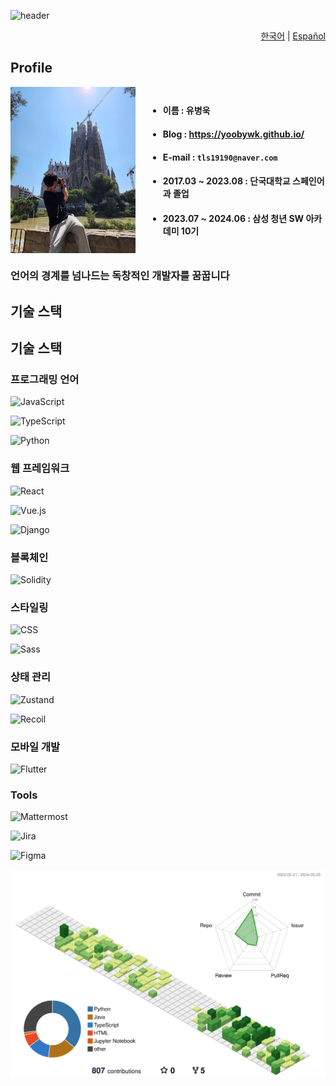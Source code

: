 ![header](https://capsule-render.vercel.app/api?type=waving&color=auto&height=300&section=header&text=YooByWk's%20Github!&fontSize=50)

<div align="right">

[한국어](./README.md) | [Español](./README.es.md)

</div>

## Profile

<div style="display: flex; align-items: center; justify-content: center;">
<img src='./20220806_155118.jpg' width='200'>
<div style="margin-left: 20px;">
  
- #### 이름 : 유병욱
- #### Blog : https://yoobywk.github.io/
- #### E-mail : `tls19190@naver.com`
- #### 2017.03 ~ 2023.08 : 단국대학교 스페인어과 졸업
- #### 2023.07 ~ 2024.06 : 삼성 청년 SW 아카데미 10기 

</div>
</div>

### 언어의 경계를 넘나드는 독창적인 개발자를 꿈꿉니다

## 기술 스택

## 기술 스택

### 프로그래밍 언어

![JavaScript](https://img.shields.io/badge/JavaScript-F7DF1E?style=flat-square&logo=JavaScript&logoColor=black) 


![TypeScript](https://img.shields.io/badge/TypeScript-3178C6?style=flat-square&logo=TypeScript&logoColor=white)

![Python](https://img.shields.io/badge/Python-3776AB?style=flat-square&logo=Python&logoColor=white) 

### 웹 프레임워크

![React](https://img.shields.io/badge/React-61DAFB?style=flat-square&logo=React&logoColor=white)

![Vue.js](https://img.shields.io/badge/Vue.js-4FC08D?style=flat-square&logo=Vue.js&logoColor=white)

![Django](https://img.shields.io/badge/Django-092E20?style=flat-square&logo=Django&logoColor=white) 

### 블록체인

![Solidity](https://img.shields.io/badge/Solidity-363636?style=flat-square&logo=Solidity&logoColor=white) 

### 스타일링

![CSS](https://img.shields.io/badge/CSS-1572B6?style=flat-square&logo=CSS3&logoColor=white)

![Sass](https://img.shields.io/badge/Sass-CC6699?style=flat-square&logo=Sass&logoColor=white)

### 상태 관리

![Zustand](https://img.shields.io/badge/Zustand-9cf?style=flat-square)

![Recoil](https://img.shields.io/badge/Recoil-61DAFB?style=flat-square&logo=Recoil&logoColor=white)

### 모바일 개발

![Flutter](https://img.shields.io/badge/Flutter-02569B?style=flat-square&logo=Flutter&logoColor=white)
### Tools

![Mattermost](https://img.shields.io/badge/Mattermost-0072C6?style=flat-square&logo=Mattermost&logoColor=white)  

![Jira](https://img.shields.io/badge/Jira-0052CC?style=flat-square&logo=Jira&logoColor=white)

![Figma](https://img.shields.io/badge/Figma-F24E1E?style=flat-square&logo=Figma&logoColor=white)


![](./profile-3d-contrib/profile-green-animate.svg)
